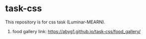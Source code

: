 # task-css
 
This repository is for css task (Luminar-MEARN).
1) food gallery link: https://abyg1.github.io/task-css/food_gallery/